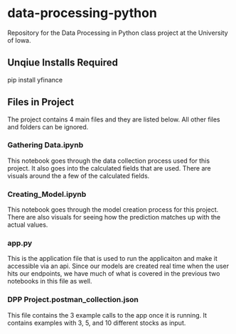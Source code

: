 # data-processing-python
Repository for the Data Processing in Python class project at the University of Iowa.

## Unqiue Installs Required
pip install yfinance

## Files in Project
The project contains 4 main files and they are listed below. All other files and folders can be ignored.

### Gathering Data.ipynb
This notebook goes through the data collection process used for this project. It also goes into the calculated fields that are used. There are visuals around the a few of the calculated fields.

### Creating_Model.ipynb
This notebook goes through the model creation process for this project. There are also visuals for seeing how the prediction matches up with the actual values.

### app.py
This is the application file that is used to run the applicaiton and make it accessible via an api. Since our models are created real time when the user hits our endpoints, we have much of what is covered in the previous two notebooks in this file as well.

### DPP Project.postman_collection.json
This file contains the 3 example calls to the app once it is running. It contains examples with 3, 5, and 10 different stocks as input.
